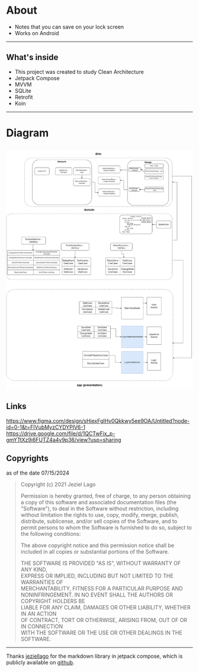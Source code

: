 # About

- Notes that you can save on your lock screen
- Works on Android

---
## What's inside

- This project was created to study Clean Architecture
- Jetpack Compose
- MVVM
- SQLite
- Retrofit
- Koin
---
# Diagram
![](images/ArchitectureDiagram.png)
---
## Links 
https://www.figma.com/design/sHiexFglHv0Qkkwy5ee9OA/Untitled?node-id=0-1&t=FIVubMyzCYDYPlV6-1
https://drive.google.com/file/d/1QCTwFix_p-gmYTtXz9i6FUTZ4a4v9p36/view?usp=sharing

## Copyrights 

as of the date 07/15/2024

> Copyright (c) 2021 Jeziel Lago  
> 
>Permission is hereby granted, free of charge, to any person obtaining  
a copy of this software and associated documentation files (the  
"Software"), to deal in the Software without restriction, including  
without limitation the rights to use, copy, modify, merge, publish,  
distribute, sublicense, and/or sell copies of the Software, and to  
permit persons to whom the Software is furnished to do so, subject to  
the following conditions:  
> 
>The above copyright notice and this permission notice shall be  
included in all copies or substantial portions of the Software.  
>
>THE SOFTWARE IS PROVIDED "AS IS", WITHOUT WARRANTY OF ANY KIND,  
EXPRESS OR IMPLIED, INCLUDING BUT NOT LIMITED TO THE WARRANTIES OF  
MERCHANTABILITY, FITNESS FOR A PARTICULAR PURPOSE AND  
NONINFRINGEMENT. IN NO EVENT SHALL THE AUTHORS OR COPYRIGHT HOLDERS BE  
LIABLE FOR ANY CLAIM, DAMAGES OR OTHER LIABILITY, WHETHER IN AN ACTION  
OF CONTRACT, TORT OR OTHERWISE, ARISING FROM, OUT OF OR IN CONNECTION  
WITH THE SOFTWARE OR THE USE OR OTHER DEALINGS IN THE SOFTWARE.  

---

Thanks [jeziellago](https://github.com/jeziellago) for the markdown library in jetpack compose, which is publicly available on [github](https://github.com/jeziellago/compose-markdown.git).